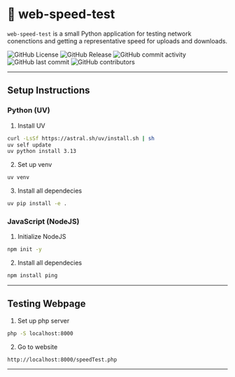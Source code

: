 # 📌 web-speed-test
`web-speed-test` is a small Python application for testing network conenctions and getting a representative speed for uploads and downloads. 

![GitHub License](https://img.shields.io/github/license/kscardinal/web-speed-test)
![GitHub Release](https://img.shields.io/github/v/release/kscardinal/web-speed-test)
![GitHub commit activity](https://img.shields.io/github/commit-activity/t/kscardinal/web-speed-test)
![GitHub last commit](https://img.shields.io/github/last-commit/kscardinal/web-speed-test)
![GitHub contributors](https://img.shields.io/github/contributors/kscardinal/web-speed-test)

---

## Setup Instructions

### Python (UV)

1. Install UV
``` bash
curl -LsSf https://astral.sh/uv/install.sh | sh
uv self update
uv python install 3.13
```
2.  Set up venv
``` bash
uv venv
```
3. Install all dependecies
``` bash
uv pip install -e .
```

### JavaScript (NodeJS)

1. Initialize NodeJS
``` bash
npm init -y
```

2. Install all dependecies
``` bash
npm install ping
```

---

## Testing Webpage

1. Set up php server
``` bash
php -S localhost:8000
```

2. Go to website
```
http://localhost:8000/speedTest.php
```

---